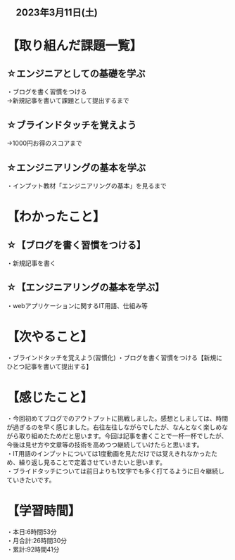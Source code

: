 ## 　2023年3月11日(土)
# 【取り組んだ課題一覧】
## ☆エンジニアとしての基礎を学ぶ
・ブログを書く習慣をつける  
→新規記事を書いて課題として提出するまで
## ☆ブラインドタッチを覚えよう
→1000円お得のスコアまで
## ☆エンジニアリングの基本を学ぶ
・インプット教材「エンジニアリングの基本」を見るまで
# 【わかったこと】
## ☆【ブログを書く習慣をつける】
・新規記事を書く
## ☆【エンジニアリングの基本を学ぶ】
・webアプリケーションに関するIT用語、仕組み等
# 【次やること】
・ブラインドタッチを覚えよう(習慣化)
・ブログを書く習慣をつける【新規にひとつ記事を書いて提出する】
# 【感じたこと】
・今回初めてブログでのアウトプットに挑戦しました。感想としましては、時間が過ぎるのを早く感じました。右往左往しながらでしたが、なんとなく楽しめながら取り組めたためだと思います。今回は記事を書くことで一杯一杯でしたが、今後は見せ方や文章等の技術を高めつつ継続していけたらと思います。<br>
・IT用語のインプットについては1度動画を見ただけでは覚えきれなかったため、繰り返し見ることで定着させていきたいと思います。<br>
・ブライドタッチについては前日よりも1文字でも多く打てるように日々継続していきたいです。
# 【学習時間】
・本日:6時間53分<br>
・月合計:26時間30分<br>
・累計:92時間41分
